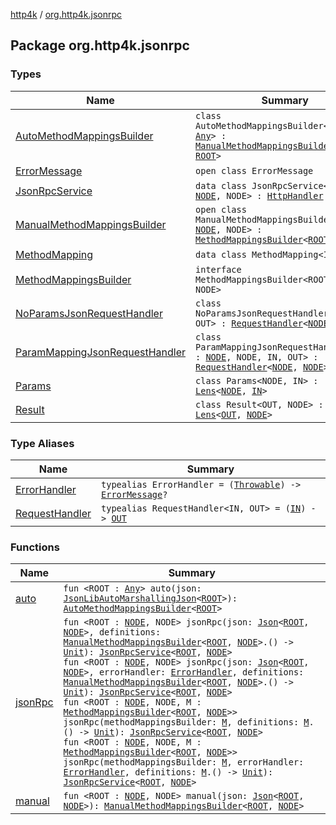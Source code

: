 [http4k](../index.md) / [org.http4k.jsonrpc](./index.md)

## Package org.http4k.jsonrpc

### Types

| Name | Summary |
|---|---|
| [AutoMethodMappingsBuilder](-auto-method-mappings-builder/index.md) | `class AutoMethodMappingsBuilder<ROOT : `[`Any`](https://kotlinlang.org/api/latest/jvm/stdlib/kotlin/-any/index.html)`> : `[`ManualMethodMappingsBuilder`](-manual-method-mappings-builder/index.md)`<`[`ROOT`](-auto-method-mappings-builder/index.md#ROOT)`, `[`ROOT`](-auto-method-mappings-builder/index.md#ROOT)`>` |
| [ErrorMessage](-error-message/index.md) | `open class ErrorMessage` |
| [JsonRpcService](-json-rpc-service/index.md) | `data class JsonRpcService<ROOT : `[`NODE`](-json-rpc-service/index.md#NODE)`, NODE> : `[`HttpHandler`](../org.http4k.core/-http-handler.md) |
| [ManualMethodMappingsBuilder](-manual-method-mappings-builder/index.md) | `open class ManualMethodMappingsBuilder<ROOT : `[`NODE`](-manual-method-mappings-builder/index.md#NODE)`, NODE> : `[`MethodMappingsBuilder`](-method-mappings-builder/index.md)`<`[`ROOT`](-manual-method-mappings-builder/index.md#ROOT)`, `[`NODE`](-manual-method-mappings-builder/index.md#NODE)`>` |
| [MethodMapping](-method-mapping/index.md) | `data class MethodMapping<IN, OUT>` |
| [MethodMappingsBuilder](-method-mappings-builder/index.md) | `interface MethodMappingsBuilder<ROOT : `[`NODE`](-method-mappings-builder/index.md#NODE)`, NODE>` |
| [NoParamsJsonRequestHandler](-no-params-json-request-handler/index.md) | `class NoParamsJsonRequestHandler<NODE, OUT> : `[`RequestHandler`](-request-handler.md)`<`[`NODE`](-no-params-json-request-handler/index.md#NODE)`, `[`NODE`](-no-params-json-request-handler/index.md#NODE)`>` |
| [ParamMappingJsonRequestHandler](-param-mapping-json-request-handler/index.md) | `class ParamMappingJsonRequestHandler<ROOT : `[`NODE`](-param-mapping-json-request-handler/index.md#NODE)`, NODE, IN, OUT> : `[`RequestHandler`](-request-handler.md)`<`[`NODE`](-param-mapping-json-request-handler/index.md#NODE)`, `[`NODE`](-param-mapping-json-request-handler/index.md#NODE)`>` |
| [Params](-params/index.md) | `class Params<NODE, IN> : `[`Lens`](../org.http4k.lens/-lens/index.md)`<`[`NODE`](-params/index.md#NODE)`, `[`IN`](-params/index.md#IN)`>` |
| [Result](-result/index.md) | `class Result<OUT, NODE> : `[`Lens`](../org.http4k.lens/-lens/index.md)`<`[`OUT`](-result/index.md#OUT)`, `[`NODE`](-result/index.md#NODE)`>` |

### Type Aliases

| Name | Summary |
|---|---|
| [ErrorHandler](-error-handler.md) | `typealias ErrorHandler = (`[`Throwable`](https://kotlinlang.org/api/latest/jvm/stdlib/kotlin/-throwable/index.html)`) -> `[`ErrorMessage`](-error-message/index.md)`?` |
| [RequestHandler](-request-handler.md) | `typealias RequestHandler<IN, OUT> = (`[`IN`](-request-handler.md#IN)`) -> `[`OUT`](-request-handler.md#OUT) |

### Functions

| Name | Summary |
|---|---|
| [auto](auto.md) | `fun <ROOT : `[`Any`](https://kotlinlang.org/api/latest/jvm/stdlib/kotlin/-any/index.html)`> auto(json: `[`JsonLibAutoMarshallingJson`](../org.http4k.format/-json-lib-auto-marshalling-json/index.md)`<`[`ROOT`](auto.md#ROOT)`>): `[`AutoMethodMappingsBuilder`](-auto-method-mappings-builder/index.md)`<`[`ROOT`](auto.md#ROOT)`>` |
| [jsonRpc](json-rpc.md) | `fun <ROOT : `[`NODE`](json-rpc.md#NODE)`, NODE> jsonRpc(json: `[`Json`](../org.http4k.format/-json/index.md)`<`[`ROOT`](json-rpc.md#ROOT)`, `[`NODE`](json-rpc.md#NODE)`>, definitions: `[`ManualMethodMappingsBuilder`](-manual-method-mappings-builder/index.md)`<`[`ROOT`](json-rpc.md#ROOT)`, `[`NODE`](json-rpc.md#NODE)`>.() -> `[`Unit`](https://kotlinlang.org/api/latest/jvm/stdlib/kotlin/-unit/index.html)`): `[`JsonRpcService`](-json-rpc-service/index.md)`<`[`ROOT`](json-rpc.md#ROOT)`, `[`NODE`](json-rpc.md#NODE)`>`<br>`fun <ROOT : `[`NODE`](json-rpc.md#NODE)`, NODE> jsonRpc(json: `[`Json`](../org.http4k.format/-json/index.md)`<`[`ROOT`](json-rpc.md#ROOT)`, `[`NODE`](json-rpc.md#NODE)`>, errorHandler: `[`ErrorHandler`](-error-handler.md)`, definitions: `[`ManualMethodMappingsBuilder`](-manual-method-mappings-builder/index.md)`<`[`ROOT`](json-rpc.md#ROOT)`, `[`NODE`](json-rpc.md#NODE)`>.() -> `[`Unit`](https://kotlinlang.org/api/latest/jvm/stdlib/kotlin/-unit/index.html)`): `[`JsonRpcService`](-json-rpc-service/index.md)`<`[`ROOT`](json-rpc.md#ROOT)`, `[`NODE`](json-rpc.md#NODE)`>`<br>`fun <ROOT : `[`NODE`](json-rpc.md#NODE)`, NODE, M : `[`MethodMappingsBuilder`](-method-mappings-builder/index.md)`<`[`ROOT`](json-rpc.md#ROOT)`, `[`NODE`](json-rpc.md#NODE)`>> jsonRpc(methodMappingsBuilder: `[`M`](json-rpc.md#M)`, definitions: `[`M`](json-rpc.md#M)`.() -> `[`Unit`](https://kotlinlang.org/api/latest/jvm/stdlib/kotlin/-unit/index.html)`): `[`JsonRpcService`](-json-rpc-service/index.md)`<`[`ROOT`](json-rpc.md#ROOT)`, `[`NODE`](json-rpc.md#NODE)`>`<br>`fun <ROOT : `[`NODE`](json-rpc.md#NODE)`, NODE, M : `[`MethodMappingsBuilder`](-method-mappings-builder/index.md)`<`[`ROOT`](json-rpc.md#ROOT)`, `[`NODE`](json-rpc.md#NODE)`>> jsonRpc(methodMappingsBuilder: `[`M`](json-rpc.md#M)`, errorHandler: `[`ErrorHandler`](-error-handler.md)`, definitions: `[`M`](json-rpc.md#M)`.() -> `[`Unit`](https://kotlinlang.org/api/latest/jvm/stdlib/kotlin/-unit/index.html)`): `[`JsonRpcService`](-json-rpc-service/index.md)`<`[`ROOT`](json-rpc.md#ROOT)`, `[`NODE`](json-rpc.md#NODE)`>` |
| [manual](manual.md) | `fun <ROOT : `[`NODE`](manual.md#NODE)`, NODE> manual(json: `[`Json`](../org.http4k.format/-json/index.md)`<`[`ROOT`](manual.md#ROOT)`, `[`NODE`](manual.md#NODE)`>): `[`ManualMethodMappingsBuilder`](-manual-method-mappings-builder/index.md)`<`[`ROOT`](manual.md#ROOT)`, `[`NODE`](manual.md#NODE)`>` |
